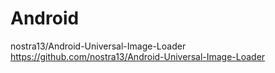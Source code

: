 # Android

nostra13/Android-Universal-Image-Loader
https://github.com/nostra13/Android-Universal-Image-Loader


